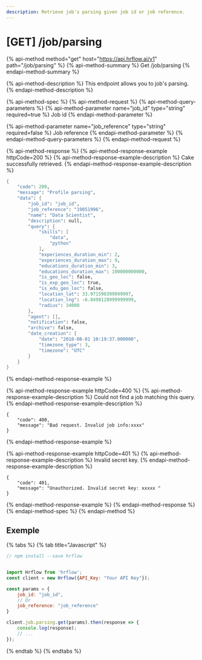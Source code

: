 ```yaml
---
description: Retrieve job's parsing given job id or job reference.
---
```


# \[GET\] /job/parsing

{% api-method method="get" host="https://api.hrflow.ai/v1" path="/job/parsing" %}
{% api-method-summary %}
Get /job/parsing
{% endapi-method-summary %}

{% api-method-description %}
This endpoint allows you to job's parsing.
{% endapi-method-description %}

{% api-method-spec %}
{% api-method-request %}
{% api-method-query-parameters %}
{% api-method-parameter name="job\_id" type="string" required=true %}
Job id
{% endapi-method-parameter %}

{% api-method-parameter name="job\_reference" type="string" required=false %}
Job reference
{% endapi-method-parameter %}
{% endapi-method-query-parameters %}
{% endapi-method-request %}

{% api-method-response %}
{% api-method-response-example httpCode=200 %}
{% api-method-response-example-description %}
Cake successfully retrieved.
{% endapi-method-response-example-description %}

```scheme
{
    "code": 200,
    "message": "Profile parsing",
    "data": {
        "job_id": "job_id",
        "job_reference": "19051996",
        "name": "Data Scientist",
        "description": null,
        "query": {
            "skills": [
                "data",
                "python"
            ],
            "experiences_duration_min": 2,
            "experiences_duration_max": 9,
            "educations_duration_min": 3,
            "educations_duration_max": 100000000000,
            "is_geo_loc": false,
            "is_exp_geo_loc": true,
            "is_edu_geo_loc": false,
            "location_lat": 33.971590399999997,
            "location_lng": -6.8498128999999999,
            "radius": 34000
        },
        "agent": [],
        "notification": false,
        "archive": false,
        "date_creation": {
            "date": "2018-08-01 10:19:37.000000",
            "timezone_type": 3,
            "timezone": "UTC"
        }
    }
}
```
{% endapi-method-response-example %}

{% api-method-response-example httpCode=400 %}
{% api-method-response-example-description %}
Could not find a job matching this query.
{% endapi-method-response-example-description %}

```
{
    "code": 400,
    "message": "Bad request. Invalid job info:xxxx"
}
```
{% endapi-method-response-example %}

{% api-method-response-example httpCode=401 %}
{% api-method-response-example-description %}
Invalid secret key.
{% endapi-method-response-example-description %}

```
{
    "code": 401,
    "message": "Unauthorized. Invalid secret key: xxxxx "
}
```
{% endapi-method-response-example %}
{% endapi-method-response %}
{% endapi-method-spec %}
{% endapi-method %}

## Exemple

{% tabs %}
{% tab title="Javascript" %}
```javascript
// npm install --save hrflow


import Hrflow from 'hrflow';
const client = new Hrflow({API_Key: "Your API Key"});

const params = {
    job_id: "job_id",
    // Or
    job_reference: "job_reference"
}

client.job.parsing.get(params).then(response => {
    console.log(response);
    // ...
});
```
{% endtab %}
{% endtabs %}


